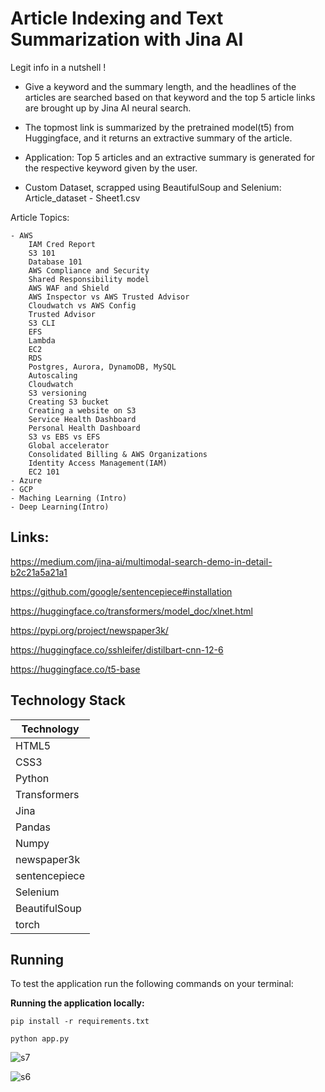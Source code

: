 # Article Indexing and Text Summarization with Jina AI
Legit info in a nutshell !

- Give a keyword and the summary length, and the headlines of the articles are searched based on that keyword and the top 5 article links are brought up by Jina AI neural search.

- The topmost link is summarized by the pretrained model(t5) from Huggingface, and it returns an extractive summary of the article.

- Application: Top 5 articles and an extractive summary is generated for the respective keyword given by the user.

- Custom Dataset, scrapped using BeautifulSoup and Selenium: Article_dataset - Sheet1.csv

Article Topics:

    - AWS
        IAM Cred Report
        S3 101
        Database 101
        AWS Compliance and Security
        Shared Responsibility model
        AWS WAF and Shield
        AWS Inspector vs AWS Trusted Advisor
        Cloudwatch vs AWS Config
        Trusted Advisor 
        S3 CLI
        EFS
        Lambda
        EC2
        RDS
        Postgres, Aurora, DynamoDB, MySQL
        Autoscaling
        Cloudwatch
        S3 versioning
        Creating S3 bucket
        Creating a website on S3
        Service Health Dashboard
        Personal Health Dashboard
        S3 vs EBS vs EFS
        Global accelerator
        Consolidated Billing & AWS Organizations   
        Identity Access Management(IAM)
        EC2 101
    - Azure
    - GCP
    - Maching Learning (Intro)
    - Deep Learning(Intro)


## Links:

https://medium.com/jina-ai/multimodal-search-demo-in-detail-b2c21a5a21a1

https://github.com/google/sentencepiece#installation

https://huggingface.co/transformers/model_doc/xlnet.html

https://pypi.org/project/newspaper3k/

https://huggingface.co/sshleifer/distilbart-cnn-12-6

https://huggingface.co/t5-base

## Technology Stack

| Technology  | 
|-------------|
| HTML5       |
| CSS3        | 
| Python      | 
| Transformers|                                          
| Jina|               
| Pandas|  
| Numpy|
|newspaper3k  |
|sentencepiece|
|Selenium|
|BeautifulSoup|
|torch|

## Running

To test the application run the following commands on your terminal:

**Running the application locally:**


```
pip install -r requirements.txt
```

```
python app.py
```

![s7](https://user-images.githubusercontent.com/82106569/141140456-5b0b3117-5146-4f31-846f-94976d4c2525.png)

![s6](https://user-images.githubusercontent.com/82106569/141140551-a5fc449c-7d41-4c8f-8155-0ec734f866cc.png)


